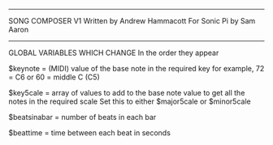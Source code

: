 -------------------------------------------------------------------------------------------

  SONG COMPOSER V1
    Written by Andrew Hammacott
    For Sonic Pi by Sam Aaron

-------------------------------------------------------------------------------------------

  GLOBAL VARIABLES WHICH CHANGE
  In the order they appear
  
  $keynote     = (MIDI) value of the base note in the required key
                 for example, 72 = C6 or 60 = middle C (C5)

  $key5cale    = array of values to add to the base note value to get all the notes
                 in the required scale
			     Set this to either $major5cale or $minor5cale
				
  $beatsinabar = number of beats in each bar   
  
  $beattime    = time between each beat in seconds
